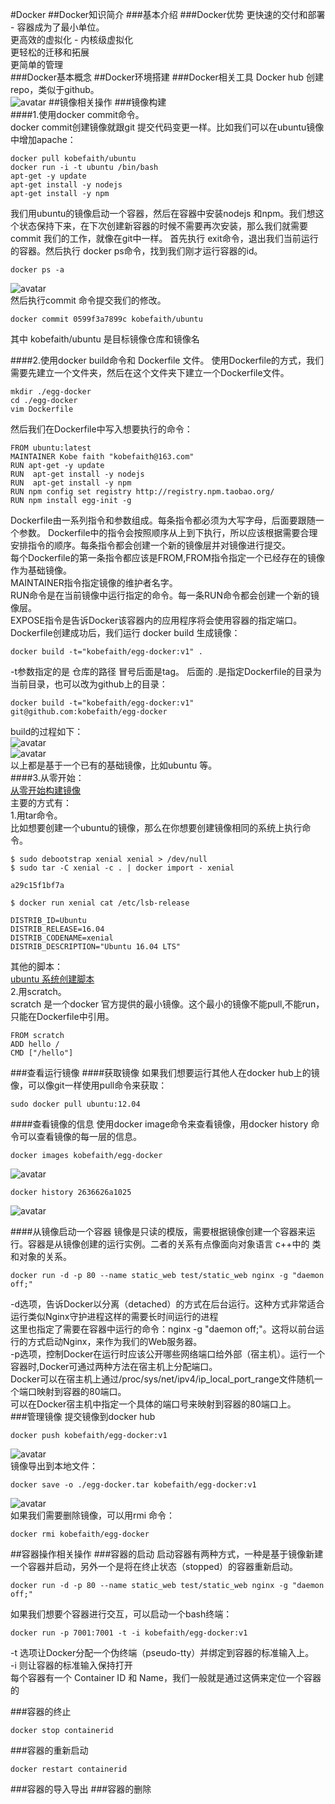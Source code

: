 #Docker
##Docker知识简介
###基本介绍
###Docker优势
更快速的交付和部署 - 容器成为了最小单位。  
更高效的虚拟化 - 内核级虚拟化  
更轻松的迁移和拓展  
更简单的管理  
###Docker基本概念
##Docker环境搭建
###Docker相关工具
Docker hub 创建repo，类似于github。  
![avatar](./img/repocreate.jpeg) 
##镜像相关操作
###镜像构建  
####1.使用docker commit命令。  
  docker commit创建镜像就跟git 提交代码变更一样。比如我们可以在ubuntu镜像中增加apache：
    
  ```
  docker pull kobefaith/ubuntu
  docker run -i -t ubuntu /bin/bash
  apt-get -y update
  apt-get install -y nodejs
  apt-get install -y npm
  ```
  我们用ubuntu的镜像启动一个容器，然后在容器中安装nodejs 和npm。我们想这个状态保持下来，在下次创建新容器的时候不需要再次安装，那么我们就需要commit 我们的工作，就像在git中一样。 
  首先执行 exit命令，退出我们当前运行的容器。然后执行 docker ps命令，找到我们刚才运行容器的id。
   
  ```
  docker ps -a
  ```    
  ![avatar](./img/ps.jpeg)  
  然后执行commit 命令提交我们的修改。 
   
  ```
  docker commit 0599f3a7899c kobefaith/ubuntu
  ```
  其中 kobefaith/ubuntu 是目标镜像仓库和镜像名
  
####2.使用docker build命令和 Dockerfile 文件。
使用Dockerfile的方式，我们需要先建立一个文件夹，然后在这个文件夹下建立一个Dockerfile文件。  

```
mkdir ./egg-docker
cd ./egg-docker
vim Dockerfile
```
然后我们在Dockerfile中写入想要执行的命令： 
 
```
FROM ubuntu:latest
MAINTAINER Kobe faith "kobefaith@163.com"
RUN apt-get -y update
RUN  apt-get install -y nodejs
RUN  apt-get install -y npm
RUN npm config set registry http://registry.npm.taobao.org/
RUN npm install egg-init -g
```
Dockerfile由一系列指令和参数组成。每条指令都必须为大写字母，后面要跟随一个参数。  Dockerfile中的指令会按照顺序从上到下执行，所以应该根据需要合理安排指令的顺序。每条指令都会创建一个新的镜像层并对镜像进行提交。  
每个Dockerfile的第一条指令都应该是FROM,FROM指令指定一个已经存在的镜像作为基础镜像。  
MAINTAINER指令指定镜像的维护者名字。  
RUN命令是在当前镜像中运行指定的命令。每一条RUN命令都会创建一个新的镜像层。  
EXPOSE指令是告诉Docker该容器内的应用程序将会使用容器的指定端口。  
Dockerfile创建成功后，我们运行 docker build 生成镜像：  

```
docker build -t="kobefaith/egg-docker:v1" .
```
-t参数指定的是 仓库的路径 冒号后面是tag。  后面的 .是指定Dockerfile的目录为当前目录，也可以改为github上的目录：
  
```
docker build -t="kobefaith/egg-docker:v1" git@github.com:kobefaith/egg-docker
``` 
build的过程如下：  
![avatar](./img/imgbuild.jpeg)   
![avatar](./img/imgbuild2.jpeg)    
以上都是基于一个已有的基础镜像，比如ubuntu 等。  
####3.从零开始：  
[从零开始构建镜像](https://docs.docker.com/engine/userguide/eng-image/baseimages/)   
主要的方式有：  
1.用tar命令。   
比如想要创建一个ubuntu的镜像，那么在你想要创建镜像相同的系统上执行命令。  

```
$ sudo debootstrap xenial xenial > /dev/null
$ sudo tar -C xenial -c . | docker import - xenial

a29c15f1bf7a

$ docker run xenial cat /etc/lsb-release

DISTRIB_ID=Ubuntu
DISTRIB_RELEASE=16.04
DISTRIB_CODENAME=xenial
DISTRIB_DESCRIPTION="Ubuntu 16.04 LTS"
``` 
其他的脚本：  
[ubuntu 系统创建脚本](https://github.com/moby/moby/blob/master/contrib/mkimage/debootstrap)  
2.用scratch。  
scratch 是一个docker 官方提供的最小镜像。这个最小的镜像不能pull,不能run，只能在Dockerfile中引用。  

```
FROM scratch
ADD hello /
CMD ["/hello"]
```
###查看运行镜像
####获取镜像
如果我们想要运行其他人在docker hub上的镜像，可以像git一样使用pull命令来获取：

```
sudo docker pull ubuntu:12.04
```
####查看镜像的信息
使用docker image命令来查看镜像，用docker history 命令可以查看镜像的每一层的信息。  

```
docker images kobefaith/egg-docker 
```

![avatar](./img/dockerimg.jpeg)    

```
docker history 2636626a1025
```
![avatar](./img/historyimg.jpeg)  

####从镜像启动一个容器
镜像是只读的模版，需要根据镜像创建一个容器来运行。容器是从镜像创建的运行实例。二者的关系有点像面向对象语言 c++中的 类和对象的关系。 

```
docker run -d -p 80 --name static_web test/static_web nginx -g "daemon off;"
```
-d选项，告诉Docker以分离（detached）的方式在后台运行。这种方式非常适合运行类似Nginx守护进程这样的需要长时间运行的进程  
这里也指定了需要在容器中运行的命令：nginx -g "daemon off;"。这将以前台运行的方式启动Nginx，来作为我们的Web服务器。  
-p选项，控制Docker在运行时应该公开哪些网络端口给外部（宿主机）。运行一个容器时,Docker可通过两种方法在宿主机上分配端口。   
Docker可以在宿主机上通过/proc/sys/net/ipv4/ip_local_port_range文件随机一个端口映射到容器的80端口。    
可以在Docker宿主机中指定一个具体的端口号来映射到容器的80端口上。  
###管理镜像
提交镜像到docker hub  

```
docker push kobefaith/egg-docker:v1
```
![avatar](./img/dockerpush.jpeg)   
镜像导出到本地文件：
  
```
docker save -o ./egg-docker.tar kobefaith/egg-docker:v1
```
![avatar](./img/dockersave.jpeg)  
如果我们需要删除镜像，可以用rmi 命令：  

```
docker rmi kobefaith/egg-docker
```
##容器操作相关操作
###容器的启动 
启动容器有两种方式，一种是基于镜像新建一个容器并启动，另外一个是将在终止状态（stopped）的容器重新启动。
```
docker run -d -p 80 --name static_web test/static_web nginx -g "daemon off;"
```
如果我们想要个容器进行交互，可以启动一个bash终端：

```
docker run -p 7001:7001 -t -i kobefaith/egg-docker:v1
```
-t 选项让Docker分配一个伪终端（pseudo-tty）并绑定到容器的标准输入上。  
-i 则让容器的标准输入保持打开  
每个容器有一个 Container ID 和 Name，我们一般就是通过这俩来定位一个容器的

###容器的终止

```
docker stop containerid
```
###容器的重新启动

```
docker restart containerid
```
###容器的导入导出
###容器的删除

